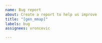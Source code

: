 ```yaml
---
name: Bug report
about: Create a report to help us improve
title: "[gen_mmap]"
labels: bug
assignees: vroncevic

---
```



